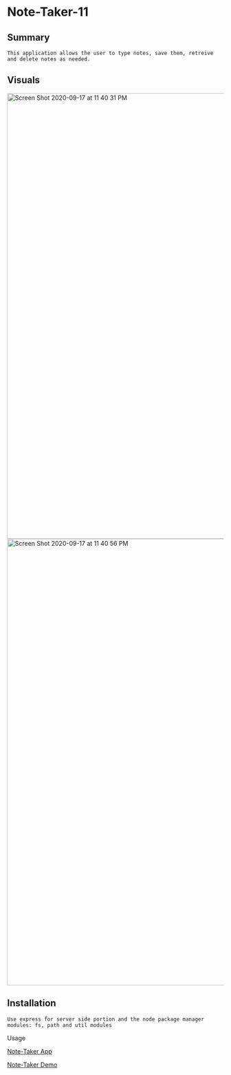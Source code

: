# Note-Taker-11

## Summary

```
This application allows the user to type notes, save them, retreive and delete notes as needed.
```

## Visuals

<img width="1036" alt="Screen Shot 2020-09-17 at 11 40 31 PM" src="https://user-images.githubusercontent.com/67169488/93556886-530f7800-f93f-11ea-8605-c7cfd8e5b914.png">
<img width="1038" alt="Screen Shot 2020-09-17 at 11 40 56 PM" src="https://user-images.githubusercontent.com/67169488/93556892-5571d200-f93f-11ea-8dee-dd08608a35f6.png">

## Installation
```
Use express for server side portion and the node package manager modules: fs, path and util modules
```
Usage

[Note-Taker App](https://fathomless-tor-08773.herokuapp.com/)

[Note-Taker Demo](https://drive.google.com/file/d/15ru9T4-U_t50m9eW1HEwcG31pyowqoyI/view)
